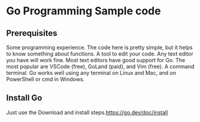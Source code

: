 # Go Programming Sample code

## Prerequisites

Some programming experience. The code here is pretty simple, but it helps to know something about functions.
A tool to edit your code. Any text editor you have will work fine. Most text editors have good support for Go. The most popular are VSCode (free), GoLand (paid), and Vim (free).
A command terminal. Go works well using any terminal on Linux and Mac, and on PowerShell or cmd in Windows.

## Install Go

Just use the Download and install steps.<https://go.dev/doc/install>
